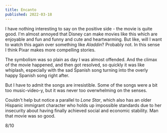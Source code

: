 ```yaml
---
title: Encanto
published: 2022-03-18
---
```


I have nothing interesting to say on the positive side - the movie is quite good. I'm almost annoyed that Disney can make movies like this which are enjoyable and fun and funny and cute and heartwarming. But like, will I want to watch this again over something like _Aladdin_? Probably not. In this sense I think Pixar makes more compelling stories.

The symbolism was so plain as day I was almost offended. And the climax of the movie happened, and then got resolved, so quickly it was like whiplash, especially with the sad Spanish song turning into the overly happy Spanish song right after.

But I have to admit the songs are irresistible. Some of the songs were a bit too music-video-y, but it was never too overwhelming on the senses.

Couldn't help but notice a parallel to _Lone Star_, which also has an older Hispanic immigrant character who holds up impossible standards due to her insecurity about having finally achieved social and economic stability. Man that movie was so good.

8/10
